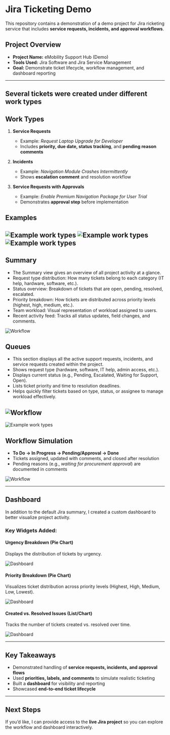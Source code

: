 # Jira Ticketing Demo

This repository contains a demonstration of a demo project for Jira ricketing service that includes **service requests, incidents, and approval workflows**. 


## Project Overview
- **Project Name:** eMobility Support Hub (Demo)
- **Tools Used:** Jira Software and Jira Service Management
- **Goal:** Demonstrate ticket lifecycle, workflow management, and dashboard reporting

---

## Several tickets were created under different **work types**

## Work Types
1. **Service Requests**
   - Example: *Request Laptop Upgrade for Developer*  
   - Includes **priority, due date, status tracking**, and **pending reason comments**

2. **Incidents**
   - Example: *Navigation Module Crashes Intermittently*  
   - Shows **escalation comment** and resolution workflow

3. **Service Requests with Approvals**
   - Example: *Enable Premium Navigation Package for User Trial*  
   - Demonstrates **approval step** before implementation
  
## Examples

![Example work types](SR1.png)
![Example work types](SR2.png)
![Example work types](SR4.png)
---

## Summary

- The Summary view gives an overview of all project activity at a glance.
- Request type distribution: How many tickets belong to each category (IT help, hardware, software, etc.).
- Status overview: Breakdown of tickets that are open, pending, resolved, escalated.
- Priority breakdown: How tickets are distributed across priority levels (highest, high, medium, etc.).
- Team workload: Visual representation of workload assigned to users.
- Recent activity feed: Tracks all status updates, field changes, and comments.

![Workflow](Summary.png)

## Queues

- This section displays all the active support requests, incidents, and service requests created within the project.
- Shows request type (hardware, software, IT help, admin access, etc.).
- Displays current status (e.g., Pending, Escalated, Waiting for Support, Open).
- Lists ticket priority and time to resolution deadlines.
- Helps quickly filter tickets based on type, status, or assignee to manage workload effectively.

![Workflow](Qeues.png)
---

![Example work types]()

## Workflow Simulation
- **To Do → In Progress → Pending/Approval → Done**
- Tickets assigned, updated with comments, and closed after resolution
- Pending reasons (e.g., *waiting for procurement approval*) are documented in comments

![Workflow](Views.png)

---

## Dashboard

In addition to the default Jira summary, I created a custom dashboard to better visualize project activity.

### Key Widgets Added:

#### Urgency Breakdown (Pie Chart)

Displays the distribution of tickets by urgency.

![Dashboard](u.png)

#### Priority Breakdown (Pie Chart)

Visualizes ticket distribution across priority levels (Highest, High, Medium, Low, Lowest).

![Dashboard](p.png)

#### Created vs. Resolved Issues (List/Chart)

Tracks the number of tickets created vs. resolved over time.

![Dashboard](c.png)

---

## Key Takeaways
- Demonstrated handling of **service requests, incidents, and approval flows**
- Used **priorities, labels, and comments** to simulate realistic ticketing
- Built a **dashboard** for visibility and reporting
- Showcased **end-to-end ticket lifecycle**

---

## Next Steps
If you’d like, I can provide access to the **live Jira project** so you can explore the workflow and dashboard interactively.

